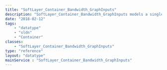 ```yaml
---
title: "SoftLayer_Container_Bandwidth_GraphInputs"
description: "SoftLayer_Container_Bandwidth_GraphInputs models a single inbound object for a given bandwidth graph."
date: "2018-02-12"
tags:
    - "datatype"
    - "sldn"
    - "Container"
classes:
    - "SoftLayer_Container_Bandwidth_GraphInputs"
type: "reference"
layout: "datatype"
mainService : "SoftLayer_Container_Bandwidth_GraphInputs"
---
```

